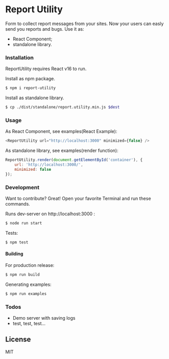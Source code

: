 # Report Utility

Form to collect report messages from your sites. Now your users can easly send you reports and bugs.
Use it as:
  - React Component;
  - standalone library.

### Installation

ReportUtility requires React v16 to run.

Install as npm package.

```sh
$ npm i report-utility
```

Install as standalone library.

```sh
$ cp ./dist/standalone/report.utility.min.js $dest
```
### Usage

As React Component, see examples(React Example):
```js
<ReportUtility url="http://localhost:3000" minimized={false} />
```
As standalone library, see examples(render function):
```js
ReportUtility.render(document.getElementById('container'), {
	url: 'http://localhost:3000/',
	minimized: false
});
```
### Development

Want to contribute? Great!
Open your favorite Terminal and run these commands.

Runs dev-server on http://localhost:3000 :
```sh
$ node run start
```

Tests:
```sh
$ npm test
```
#### Building
For production release:
```sh
$ npm run build
```
Generating examples:
```sh
$ npm run examples
```

### Todos

 - Demo server with saving logs
 - test, test, test...

License
----

MIT

